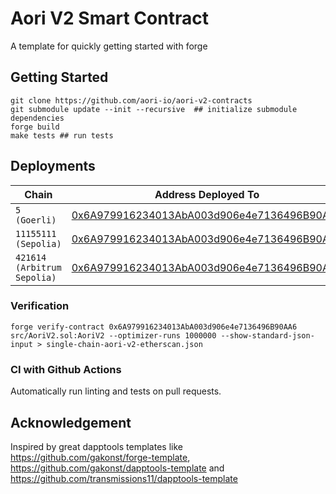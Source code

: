 # Aori V2 Smart Contract

A template for quickly getting started with forge

## Getting Started

```
git clone https://github.com/aori-io/aori-v2-contracts
git submodule update --init --recursive  ## initialize submodule dependencies
forge build
make tests ## run tests
```

## Deployments

| Chain | Address Deployed To|
| --- | --- |
| `5 (Goerli)` | [0x6A979916234013AbA003d906e4e7136496B90AA6](https://goerli.etherscan.io/address/0x6A979916234013AbA003d906e4e7136496B90AA6#code) | 
| `11155111 (Sepolia)` | [0x6A979916234013AbA003d906e4e7136496B90AA6](https://sepolia.etherscan.io/address/0x6A979916234013AbA003d906e4e7136496B90AA6#code) |
| `421614 (Arbitrum Sepolia)` | [0x6A979916234013AbA003d906e4e7136496B90AA6](https://sepolia.arbiscan.io/address/0x6A979916234013AbA003d906e4e7136496B90AA6#code) |

### Verification

```
forge verify-contract 0x6A979916234013AbA003d906e4e7136496B90AA6 src/AoriV2.sol:AoriV2 --optimizer-runs 1000000 --show-standard-json-input > single-chain-aori-v2-etherscan.json
```

### CI with Github Actions

Automatically run linting and tests on pull requests.
## Acknowledgement

Inspired by great dapptools templates like https://github.com/gakonst/forge-template, https://github.com/gakonst/dapptools-template and https://github.com/transmissions11/dapptools-template
